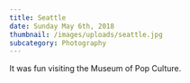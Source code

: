 ```yaml
---
title: Seattle
date: Sunday May 6th, 2018
thumbnail: /images/uploads/seattle.jpg
subcategory: Photography
---
```


It was fun visiting the Museum of Pop Culture.
